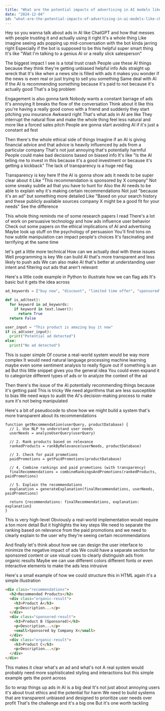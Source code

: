 ```yaml
---
title: "What are the potential impacts of advertising in AI models like ChatGPT on user trust and engagement?"
date: "2024-12-04"
id: "what-are-the-potential-impacts-of-advertising-in-ai-models-like-chatgpt-on-user-trust-and-engagement"
---
```


Hey so you wanna talk about ads in AI like ChatGPT and how that messes with people trusting it and actually using it right  It's a whole thing  Like imagine seeing ads popping up mid-conversation with the bot  kinda jarring right  Especially if the bot is supposed to be this helpful super smart thing  It's like  "Wait I'm talking to a genius AI or a really slick salesperson"

The biggest impact I see is a total trust crash  People use these AI things because they think they're getting unbiased helpful info  Ads straight up wreck that  It's like when a news site is filled with ads it makes you wonder if the news is even real or just trying to sell you something  Same deal with AI  If the AI is recommending something because it's paid to not because it's actually good  That's a big problem

Engagement is also gonna tank  Nobody wants a constant barrage of ads  It's annoying  It breaks the flow of the conversation  Think about it like this you're having a really good convo with a friend and suddenly they start pitching you insurance  Awkward right  That's what ads in AI are like  They interrupt the natural flow and make the whole thing feel less natural and more like a forced sales pitch  People are gonna start avoiding AI if it's just a constant ad fest


Then there's the whole ethical side of things  Imagine if an AI is giving financial advice  and that advice is heavily influenced by ads from a particular company  That's not just annoying that's potentially harmful  People could make bad decisions based on biased info  It's like  "Is the AI telling me to invest in this because it's a good investment or because it's getting a kickback"  The lack of transparency is a huge red flag


Transparency is key here  If the AI is gonna show ads it needs to be super clear about it  Like "This recommendation is sponsored by X company"  Not some sneaky subtle ad that you have to hunt for  Also  the AI needs to be able to explain why it's making certain recommendations  Not just "because it's an ad" but something more detailed  Like "Based on your search history and these publicly available sources company X might be a good fit for your needs"  See the difference


This whole thing reminds me of some research papers I read  There's a lot of work on persuasive technology and how ads influence user behavior  Check out some papers on the ethical implications of AI and advertising  Maybe look up stuff on the psychology of persuasion  You'll find tons on how subtle manipulation can impact people's choices  It's fascinating and terrifying at the same time


 let's get a little more technical  How can we actually deal with these issues  Well  programming is key  We can build AI that's more transparent and less likely to push ads  We can also make AI that's better at understanding user intent and filtering out ads that aren't relevant


Here's a little code example in Python to illustrate how we can flag ads  It's basic but it gets the idea across


```python
ad_keywords = ["buy now", "discount", "limited time offer", "sponsored"]

def is_ad(text):
  for keyword in ad_keywords:
    if keyword in text.lower():
      return True
  return False

user_input = "This product is amazing buy it now"
if is_ad(user_input):
  print("Potential ad detected")
else:
  print("No ad detected")

```

This is super simple  Of course  a real-world system would be way more complex  It would need natural language processing  machine learning maybe even some sentiment analysis to really figure out if something is an ad  But this little snippet gives you the general idea  You could even expand it to categorize different types of ads  or to analyze the context of the ad


Then there's the issue of the AI potentially recommending things because it's getting paid  This is tricky  We need algorithms that are less susceptible to bias  We need ways to audit the AI's decision-making process  to make sure it's not being manipulated


Here's a bit of pseudocode to show how we might build a system that's more transparent about its recommendations


```
function getRecommendation(userQuery, productDatabase) {
  // 1. Use NLP to understand user needs
  userNeeds = analyzeUserQuery(userQuery)

  // 2. Rank products based on relevance
  rankedProducts = rankByRelevance(userNeeds, productDatabase)

  // 3. Check for paid promotions
  paidPromotions = getPaidPromotions(productDatabase)

  // 4. Combine rankings and paid promotions (with transparency)
  finalRecommendations = combineRankingsAndPromotions(rankedProducts, paidPromotions)

  // 5. Explain the recommendations
  explanation = generateExplanation(finalRecommendations, userNeeds, paidPromotions)

  return {recommendations: finalRecommendations, explanation: explanation}
}
```

This is very high-level  Obviously  a real-world implementation would require a ton more detail  But it highlights the key steps  We need to separate the ranking based on relevance from the paid promotions  and we need to clearly explain to the user why they're seeing certain recommendations


And finally  let's think about how we can design the user interface to minimize the negative impact of ads  We could have a separate section for sponsored content  or use visual cues to clearly distinguish ads from organic results  Maybe we can use different colors  different fonts  or even interactive elements to make the ads less intrusive


Here's a small example of how we could structure this in HTML  again  it's a simple illustration


```html
<div class="recommendations">
  <h2>Recommended Products</h2>
  <div class="organic-result">
    <h3>Product A</h3>
    <p>Description...</p>
  </div>
  <div class="sponsored-result">
    <h3>Product B (Sponsored)</h3>
    <p>Description...</p>
    <small>Sponsored by Company X</small>
  </div>
  <div class="organic-result">
    <h3>Product C</h3>
    <p>Description...</p>
  </div>
</div>
```

This makes it clear what's an ad and what's not  A real system would probably need more sophisticated styling and interactions but this simple example gets the point across


So to wrap things up  ads in AI is a big deal  It's not just about annoying users  it's about trust  ethics  and the potential for harm  We need to build systems that are transparent  unbiased  and designed to prioritize user needs over profit  That's the challenge  and it's a big one  But it's one worth tackling
